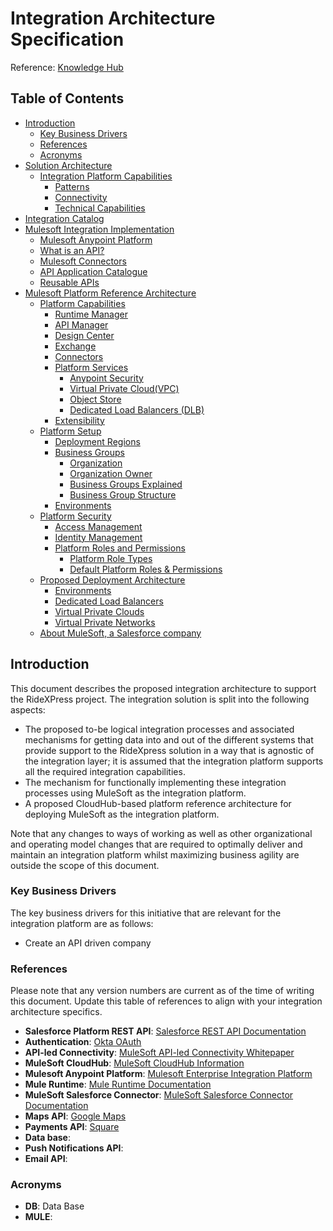 # Integration Architecture Specification

Reference: [Knowledge Hub](https://knowledgehub.mulesoft.com/s/article/Integration-Architecture-Specification)

## Table of Contents
- [Introduction](#introduction)
    - [Key Business Drivers](#key-business-drivers)
    - [References](#references)
    - [Acronyms](#acronyms)
- [Solution Architecture](#solution-architecture)
    - [Integration Platform Capabilities](#integration-platform-capabilities)
        - [Patterns](#patterns)
        - [Connectivity](#connectivity)
        - [Technical Capabilities](#technical-capabilities)
- [Integration Catalog](#integration-catalog)
- [Mulesoft Integration Implementation](#mulesoft-integration-implementation)
    - [Mulesoft Anypoint Platform](#mulesoft-anypoint-platform)
    - [What is an API?](#what-is-an-api)
    - [Mulesoft Connectors](#mulesoft-connectors)
    - [API Application Catalogue](#api-application-catalogue)
    - [Reusable APIs](#reusable-apis)
- [Mulesoft Platform Reference Architecture](#mulesoft-platform-reference-architecture)
    - [Platform Capabilities](#platform-capabilities)
        - [Runtime Manager](#runtime-manager)
        - [API Manager](#api-manager)
        - [Design Center](#design-center)
        - [Exchange](#exchange)
        - [Connectors](#connectors)
        - [Platform Services](#platform-services)
            - [Anypoint Security](#anypoint-security)
            - [Virtual Private Cloud(VPC)](#virtual-private-cloud-vpc)
            - [Object Store](#object-store)
            - [Dedicated Load Balancers (DLB)](#dedicated-load-balancers-dlb)
        - [Extensibility](#extensibility)
    - [Platform Setup](#platform-setup)
        - [Deployment Regions](#deployment-regions)
        - [Business Groups](#business-groups)
            - [Organization](#organization)
            - [Organization Owner](#organization-owner)
            - [Business Groups Explained](#business-groups-explained)
            - [Business Group Structure](#business-group-structure)
        - [Environments](#environments)
    - [Platform Security](#platform-security)
        - [Access Management](#access-management)
        - [Identity Management](#identity-management)
        - [Platform Roles and Permissions](#platform-roles-and-permissions)
            - [Platform Role Types](#platform-role-types)
            - [Default Platform Roles & Permissions](#default-platform-roles-permissions)
    - [Proposed Deployment Architecture](#proposed-deployment-architecture)
        - [Environments](#environments-2)
        - [Dedicated Load Balancers](#dedicated-load-balancers)
        - [Virtual Private Clouds](#virtual-private-clouds)
        - [Virtual Private Networks](#virtual-private-networks)
    - [About MuleSoft, a Salesforce company](#about-mulesoft-a-salesforce-company)


## Introduction

This document describes the proposed integration architecture to support the RideXPress project. The integration solution is split into the following aspects:

- The proposed to-be logical integration processes and associated mechanisms for getting data into and out of the different systems that provide support to the RideXpress solution in a way that is agnostic of the integration layer; it is assumed that the integration platform supports all the required integration capabilities.
- The mechanism for functionally implementing these integration processes using MuleSoft as the integration platform.
- A proposed CloudHub-based platform reference architecture for deploying MuleSoft as the integration platform.

Note that any changes to ways of working as well as other organizational and operating model changes that are required to optimally deliver and maintain an integration platform whilst maximizing business agility are outside the scope of this document.


### Key Business Drivers
The key business drivers for this initiative that are relevant for the integration platform are as follows:

- Create an API driven company

### References

Please note that any version numbers are current as of the time of writing this document. Update this table of references to align with your integration architecture specifics.

- **Salesforce Platform REST API**: [Salesforce REST API Documentation](https://developer.salesforce.com/docs/atlas.en-us.api_rest.meta/api_rest/intro_what_is_rest_api.htm)
- **Authentication**: [Okta OAuth]()
- **API-led Connectivity**: [MuleSoft API-led Connectivity Whitepaper](https://www.mulesoft.com/lp/whitepaper/api/api-led-connectivity)
- **MuleSoft CloudHub**: [MuleSoft CloudHub Information](https://www.mulesoft.com/platform/saas/cloudhub-ipaas-cloud-based-integration)
- **Mulesoft Anypoint Platform**: [Mulesoft Enterprise Integration Platform](https://www.mulesoft.com/platform/enterprise-integration)
- **Mule Runtime**: [Mule Runtime Documentation](https://docs.mulesoft.com/mule-runtime/4.3/)
- **MuleSoft Salesforce Connector**: [MuleSoft Salesforce Connector Documentation](https://docs.mulesoft.com/salesforce-connector/10.9/)
- **Maps API**: [Google Maps]()
- **Payments API**: [Square]()
- **Data base**: 
- **Push Notifications API**: 
- **Email API**: 

### Acronyms

- **DB**: Data Base
- **MULE**: 





